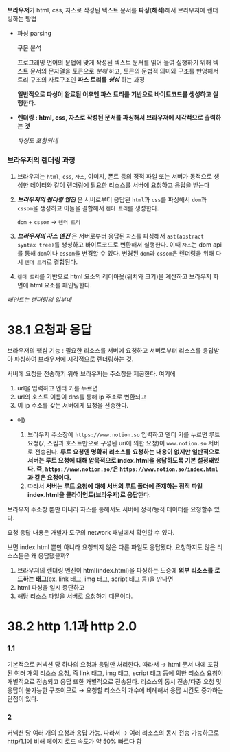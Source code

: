 **브라우저**가 html, css, 자스로 작성된 텍스트 문서를 **파싱**(**해석**)해서 브라우저에 렌더링하는 방법

-   파싱 parsing
    
    구문 분석
    
    프로그래밍 언어의 문법에 맞게 작성된 텍스트 문서를 읽어 들여 실행하기 위해 텍스트 문서의 문자열을 토큰으로 _분해_ 하고, 토큰의 문법적 의미와 구조를 반영해서 트리 구조의 자료구조인 **파스 트리를 _생성_** 하는 과정
    
    **일반적으로 파싱이 완료된 이후엔 파스 트리를 기반으로 바이트코드를 생성하고 실행**한다.
    
-   **렌더링 : html, css, 자스로 작성된 문서를 파싱해서 브라우저에 시각적으로 출력하는 것**
    
    _파싱도 포함되네_
    
###   브라우저의 렌더링 과정

1.  브라우저는 `html`, `css`, `자스`, 이미지, 폰트 등의 정적 파일 또는 서버가 동적으로 생성한 데이터와 같이 렌더링에 필요한 리소스를 서버에 요청하고 응답을 받는다
    
2.  _**브라우저의 렌더링 엔진**_ 은 서버로부터 응답된 `html`과 `css`를 파싱해서 `dom`과 `cssom`을 생성하고 이들을 결합해서 `렌더 트리`를 생성한다.
    
    `dom` + `cssom` → `렌더 트리`
    
3.  _**브라우저의 자스 엔진**_ 은 서버로부터 응답된 `자스`를 파싱해서 `ast(abstract syntax tree)`를 생성하고 바이트코드로 변환해서 실행한다. 이때 `자스`는 dom api를 통해 `dom`이나 `cssom`을 변경할 수 있다. 변경된 `dom`과 `cssom`은 렌더링을 위해 다시 `렌더 트리`로 결합된다.
    
4.  `렌더 트리`를 기반으로 html 요소의 레이아웃(위치와 크기)을 계산하고 브라우저 화면에 html 요소를 페인팅한다.
    
*페인트는 렌더링의 일부네*

#   38.1 요청과 응답

브라우저의 핵심 기능 : 필요한 리소스를 서버에 요청하고 서버로부터 리소스를 응답받아 파싱하여 브라우저에 시각적으로 렌더링하는 것.

서버에 요청을 전송하기 위해 브라우저는 주소창을 제공한다. 여기에

1.  url을 입력하고 엔터 키를 누르면
2.  url의 호스트 이름이 dns를 통해 ip 주소로 변환되고
3.  이 ip 주소를 갖는 서버에게 요청을 전송한다.

-   예)
    
    1.  브라우저 주소창에 `https://www.notion.so` 입력하고 엔터 키를 누르면 루트 요청(`/`, 스킴과 호스트만으로 구성된 uri에 의한 요청)이 `www.notion.so` 서버로 전송된다. **루트 요청엔 명확히 리소스를 요청하는 내용이 없지만 일반적으로 서버는 루트 요청에 대해 암묵적으로 index.html을 응답하도록 기본 설정돼있다. 즉, `https://www.notion.so/`은 `https://www.notion.so/index.html`과 같은 요청이다.**
    2.  따라서 **서버는 루트 요청에 대해 서버의 루트 폴더에 존재하는 정적 파일 index.html을 클라이언트(브라우저)로 응답**한다.

브라우저 주소창 뿐만 아니라 자스를 통해서도 서버에 정적/동적 데이터를 요청할수 있다.

요청 응답 내용은 개발자 도구의 network 패널에서 확인할 수 있다. 

보면 index.html 뿐만 아니라 요청되지 않은 다른 파일도 응답됐다. 요청하지도 않은 리소스들은 왜 응답됐을까?

1.  브라우저의 렌더링 엔진이 html(index.html)을 파싱하는 도중에 **외부 리소스를 로드하는 태그**(ex. link 태그, img 태그, script 태그 등)을 만나면
2.  html 파싱을 일시 중단하고
3.  해당 리소스 파일을 서버로 요청하기 때문이다.

#   38.2 http 1.1과 http 2.0

### 1.1

기본적으로 커넥션 당 하나의 요청과 응답만 처리한다. 따라서 → html 문서 내에 포함된 여러 개의 리소스 요청, 즉 link 태그, img 태그, script 태그 등에 의한 리소스 요청이 개별적으로 전송되고 응답 또한 개별적으로 전송된다. 리소스의 동시 전송/다중 요청 및 응답이 불가능한 구조이므로 → 요청할 리소스의 개수에 비례해서 응답 시간도 증가하는 단점이 있다.

### 2

커넥션 당 여러 개의 요청과 응답 가능. 따라서 → 여러 리소스의 동시 전송 가능하므로 http/1.1에 비해 페이지 로드 속도가 약 50% 빠르다 함

